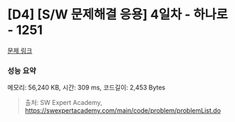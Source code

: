 # [D4] [S/W 문제해결 응용] 4일차 - 하나로 - 1251 

[문제 링크](https://swexpertacademy.com/main/code/problem/problemDetail.do?contestProbId=AV15StKqAQkCFAYD) 

### 성능 요약

메모리: 56,240 KB, 시간: 309 ms, 코드길이: 2,453 Bytes



> 출처: SW Expert Academy, https://swexpertacademy.com/main/code/problem/problemList.do